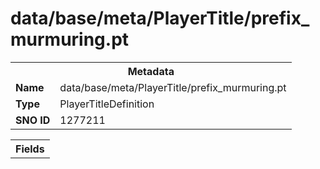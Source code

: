 <h1>data/base/meta/PlayerTitle/prefix_murmuring.pt</h1><table><tr><th colspan="100%">Metadata</th></tr><tr><td><b>Name</b></td><td>data/base/meta/PlayerTitle/prefix_murmuring.pt</td></tr><tr><td><b>Type</b></td><td>PlayerTitleDefinition</td></tr><tr><td><b>SNO ID</b></td><td>1277211</td></tr></table>

<table><tr><th colspan="100%">Fields</th></tr></table>

